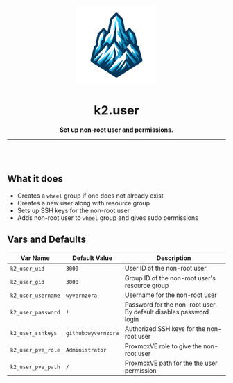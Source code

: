 <div align="center">
    <br>
    <br>
    <img width="182" src="../../../.github/assets/k2.png">
    <h1 align="center">k2.user</h1>
</div>

<p align="center">
<b>Set up non-root user and permissions.</b>
</p>

<hr>
<br>
<br>

## What it does
 - Creates a `wheel` group if one does not already exist
 - Creates a new user along with resource group
 - Sets up SSH keys for the non-root user
 - Adds non-root user to `wheel` group and gives sudo permissions

## Vars and Defaults
| Var Name           | Default Value       | Description                                                        |
| ------------------ | ------------------- | ------------------------------------------------------------------ |
| `k2_user_uid`      | `3000`              | User ID of the non-root user                                       |
| `k2_user_gid`      | `3000`              | Group ID of the non-root user's resource group                     |
| `k2_user_username` | `wyvernzora`        | Username for the non-root user                                     |
| `k2_user_password` | `!`                 | Password for the non-root user. By default disables password login |
| `k2_user_sshkeys`  | `github:wyvernzora` | Authorized SSH keys for the non-root user                          |
| `k2_user_pve_role` | `Administrator`     | ProxmoxVE role to give the non-root user                           |
| `k2_user_pve_path` | `/`                 | ProxmoxVE path for the the user permission                         |
